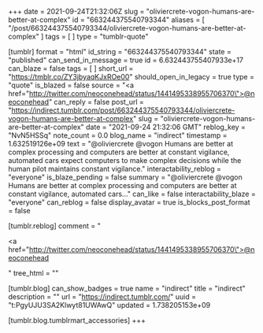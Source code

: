 +++
date = 2021-09-24T21:32:06Z
slug = "oliviercrete-vogon-humans-are-better-at-complex"
id = "663244375540793344"
aliases = [ "/post/663244375540793344/oliviercrete-vogon-humans-are-better-at-complex" ]
tags = [ ]
type = "tumblr-quote"

[tumblr]
format = "html"
id_string = "663244375540793344"
state = "published"
can_send_in_message = true
id = 6.632443755407933e+17
can_blaze = false
tags = [ ]
short_url = "https://tmblr.co/ZY3jbyaqKJxROe00"
should_open_in_legacy = true
type = "quote"
is_blazed = false
source = "<a href=\"http://twitter.com/neoconehead/status/1441495338955706370\">@neoconehead</a>"
can_reply = false
post_url = "https://indirect.tumblr.com/post/663244375540793344/oliviercrete-vogon-humans-are-better-at-complex"
slug = "oliviercrete-vogon-humans-are-better-at-complex"
date = "2021-09-24 21:32:06 GMT"
reblog_key = "NvN5HSSq"
note_count = 0.0
blog_name = "indirect"
timestamp = 1.632519126e+09
text = "@oliviercrete @vogon Humans are better at complex processing and computers are better at constant vigilance, automated cars expect computers to make complex decisions while the human pilot maintains constant vigilance."
interactability_reblog = "everyone"
is_blaze_pending = false
summary = "@oliviercrete @vogon Humans are better at complex processing and computers are better at constant vigilance, automated cars..."
can_like = false
interactability_blaze = "everyone"
can_reblog = false
display_avatar = true
is_blocks_post_format = false

[tumblr.reblog]
comment = "<p><a href=\"http://twitter.com/neoconehead/status/1441495338955706370\">@neoconehead</a></p>"
tree_html = ""

[tumblr.blog]
can_show_badges = true
name = "indirect"
title = "indirect"
description = ""
url = "https://indirect.tumblr.com/"
uuid = "t:PgyUJU3SA2Klwyt81UWAwQ"
updated = 1.738205153e+09

[tumblr.blog.tumblrmart_accessories]
+++
